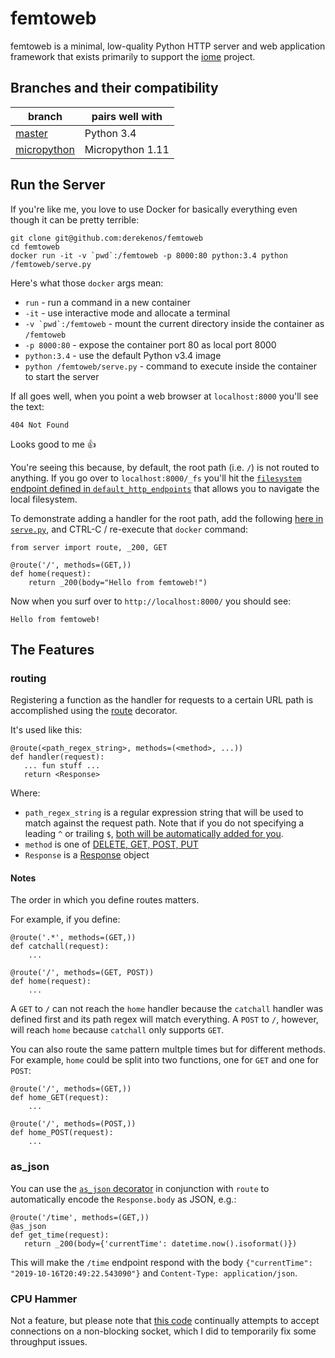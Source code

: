 # femtoweb

femtoweb is a minimal, low-quality Python HTTP server and web application framework that exists primarily to support the [iome](https://github.com/derekenos/iome) project.

## Branches and their compatibility

| branch | pairs well with |
| --- | --- | 
| [master](https://github.com/derekenos/femtoweb/tree/master) | Python 3.4 |
| [micropython](https://github.com/derekenos/femtoweb/tree/micropython) | Micropython 1.11 |


## Run the Server

If you're like me, you love to use Docker for basically everything even though it can be pretty terrible:

```
git clone git@github.com:derekenos/femtoweb
cd femtoweb
docker run -it -v `pwd`:/femtoweb -p 8000:80 python:3.4 python /femtoweb/serve.py
```

Here's what those `docker` args mean:

- `run` - run a command in a new container
- `-it` - use interactive mode and allocate a terminal
- ``-v `pwd`:/femtoweb`` - mount the current directory inside the container as `/femtoweb`
- `-p 8000:80` - expose the container port 80 as local port 8000
- `python:3.4` - use the default Python v3.4 image
- `python /femtoweb/serve.py` -  command to execute inside the container to start the server

If all goes well, when you point a web browser at `localhost:8000` you'll see the text:
```
404 Not Found
```
Looks good to me :thumbsup:

You're seeing this because, by default, the root path (i.e. `/`) is not routed to anything. If you go over to `localhost:8000/_fs` you'll hit the [`filesystem` endpoint defined in `default_http_endpoints`](https://github.com/derekenos/femtoweb/blob/master/default_http_endpoints.py#L128) that allows you to navigate the local filesystem.

To demonstrate adding a handler for the root path, add the following [here in `serve.py`](https://github.com/derekenos/femtoweb/blob/master/serve.py#L3), and CTRL-C / re-execute that `docker` command:

```
from server import route, _200, GET

@route('/', methods=(GET,))
def home(request):
    return _200(body="Hello from femtoweb!")
```

Now when you surf over to `http://localhost:8000/` you should see:

```
Hello from femtoweb!
```

## The Features

### routing

Registering a function as the handler for requests to a certain URL path is accomplished using the [route](https://github.com/derekenos/femtoweb/blob/master/server.py#L285) decorator.

It's used like this:
```
@route(<path_regex_string>, methods=(<method>, ...))
def handler(request):
   ... fun stuff ...
   return <Response>
```
Where:
- `path_regex_string` is a regular expression string that will be used to match against the request path. Note that if you do not specifying a leading `^` or trailing `$`, [both will be automatically added for you](https://github.com/derekenos/femtoweb/blob/master/server.py#L293-L296).
- `method` is one of [DELETE, GET, POST, PUT](https://github.com/derekenos/femtoweb/blob/master/server.py#L116-L119)
- `Response` is a [Response](https://github.com/derekenos/femtoweb/blob/master/server.py#L28) object

#### Notes

The order in which you define routes matters.

For example, if you define:
```
@route('.*', methods=(GET,))
def catchall(request):
    ...
    
@route('/', methods=(GET, POST))
def home(request):
    ...
```
A `GET` to `/` can not reach the `home` handler because the `catchall` handler was defined first and its path regex will match everything. A `POST` to `/`, however, will reach `home` because `catchall` only supports `GET`.

You can also route the same pattern multple times but for different methods.
For example, `home` could be split into two functions, one for `GET` and one for `POST`:

```
@route('/', methods=(GET,))
def home_GET(request):
    ...

@route('/', methods=(POST,))
def home_POST(request):
    ...
```

### as_json

You can use the [`as_json` decorator](https://github.com/derekenos/femtoweb/blob/master/server.py#L317) in conjunction with `route` to automatically encode the `Response.body` as JSON, e.g.:

```
@route('/time', methods=(GET,))
@as_json
def get_time(request):
   return _200(body={'currentTime': datetime.now().isoformat()})
```

This will make the `/time` endpoint respond with the body `{"currentTime": "2019-10-16T20:49:22.543090"}` and `Content-Type: application/json`.

### CPU Hammer

Not a feature, but please note that [this code](https://github.com/derekenos/femtoweb/blob/master/server.py#L243-L247) continually attempts to accept connections on a non-blocking socket, which I did to temporarily fix some throughput issues.


